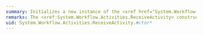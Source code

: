 ```yaml
---
summary: Initializes a new instance of the <xref href="System.Workflow.Activities.ReceiveActivity"></xref> class.
remarks: The <xref:System.Workflow.Activities.ReceiveActivity> constructor is typically invoked in the code-beside file created by the workflow designer.
uid: System.Workflow.Activities.ReceiveActivity.#ctor*
---
```

